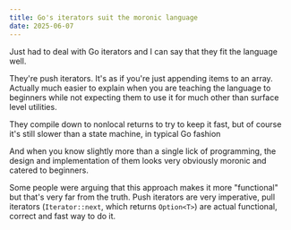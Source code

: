 ```yaml
---
title: Go's iterators suit the moronic language
date: 2025-06-07
---
```


Just had to deal with Go iterators and I can say that they fit the language
well.

They're push iterators. It's as if you're just appending items to an array.
Actually much easier to explain when you are teaching the language to beginners
while not expecting them to use it for much other than surface level utilities.

They compile down to nonlocal returns to try to keep it fast, but of course it's
still slower than a state machine, in typical Go fashion

And when you know slightly more than a single lick of programming, the design
and implementation of them looks very obviously moronic and catered to
beginners.

Some people were arguing that this approach makes it more "functional" but
that's very far from the truth. Push iterators are very imperative, pull
iterators (`Iterator::next`, which returns `Option<T>`) are actual functional,
correct and fast way to do it.
